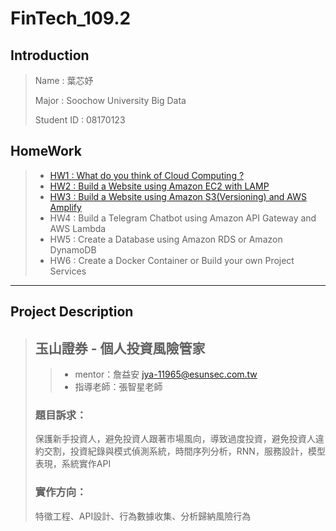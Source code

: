 # FinTech_109.2
## Introduction
>  Name : 葉芯妤
>  
>  Major : Soochow University Big Data
>  
>  Student ID : 08170123
## HomeWork

> * [HW1 : What do you think of Cloud Computing ?](https://github.com/Katrina00/FinTech/blob/main/HW1/HW1.md)
> * [HW2 : Build a Website using Amazon EC2 with LAMP](https://youtu.be/XJgfqAS-yCE)
> * [HW3 : Build a Website using Amazon S3(Versioning) and AWS Amplify](https://youtu.be/y_2Ba26YSi8)
> * HW4 : Build a Telegram Chatbot using Amazon API Gateway and AWS Lambda
> * HW5 : Create a Database using Amazon RDS or Amazon DynamoDB
> * HW6 : Create a Docker Container or Build your own Project Services


---
## Project Description
> ## 玉山證券 - 個人投資風險管家
>> * mentor：詹益安 <jya-11965@esunsec.com.tw>
>> * 指導老師：張智星老師
> 
> ### 題目訴求：
>  保護新手投資人，避免投資人跟著市場風向，導致過度投資，避免投資人違約交割，投資紀錄與模式偵測系統，時間序列分析，RNN，服務設計，模型表現，系統實作API
> ### 實作方向：
>  特徵工程、API設計、行為數據收集、分析歸納風險行為

